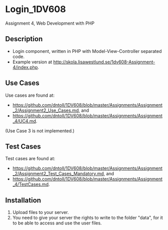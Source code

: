 # Login_1DV608
Assignment 4, Web Development with PHP

## Description
* Login component, written in PHP with Model-View-Controller separated code.
* Example version at http://skola.lisawestlund.se/1dv608-Assignment-4/index.php.

## Use Cases
Use cases are found at:
* https://github.com/dntoll/1DV608/blob/master/Assignments/Assignment_2/Assignment2_Use_Cases.md, and
* https://github.com/dntoll/1DV608/blob/master/Assignments/Assignment_4/UC4.md.

(Use Case 3 is not implemented.)

## Test Cases
Test cases are found at:
* https://github.com/dntoll/1DV608/blob/master/Assignments/Assignment_2/Assignment2_Test_Cases_Mandatory.md, and
* https://github.com/dntoll/1DV608/blob/master/Assignments/Assignment_4/TestCases.md.

## Installation
1. Upload files to your server.
2. You need to give your server the rights to write to the folder "data", for it to be able to access and use the user files.
